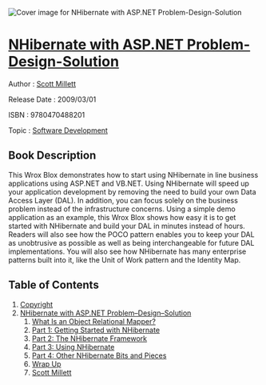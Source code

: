 ![Cover image for NHibernate with ASP.NET Problem-Design-Solution](https://imgdetail.ebookreading.net/cover/cover/software_development/EB9780470488201.jpg)

[NHibernate with ASP.NET Problem-Design-Solution](https://ebookreading.net/view/book/NHibernate+with+ASP.NET+Problem-Design-Solution-EB9780470488201_1.html "NHibernate with ASP.NET Problem-Design-Solution")
====================================================================================================================

Author : [Scott Millett](https://ebookreading.net/search/author/Scott+Millett)

Release Date : 2009/03/01

ISBN : 9780470488201

Topic : [Software Development](https://ebookreading.net/search/category/software-development)

Book Description
-----------------

This Wrox Blox demonstrates how to start using NHibernate in line business applications using ASP.NET and VB.NET. Using NHibernate will speed up your application development by removing the need to build your own Data Access Layer (DAL). In addition, you can focus solely on the business problem instead of the infrastructure concerns. Using a simple demo application as an example, this Wrox Blox shows how easy it is to get started with NHibernate and build your DAL in minutes instead of hours. Readers will also see how the POCO pattern enables you to keep your DAL as unobtrusive as possible as well as being interchangeable for future DAL implementations. You will also see how NHibernate has many enterprise patterns built into it, like the Unit of Work pattern and the Identity Map.
              
Table of Contents
-----------------

1. [Copyright](https://ebookreading.net/view/book/NHibernate+with+ASP.NET+Problem-Design-Solution-EB9780470488201_1.html)
1. [NHibernate with ASP.NET Problem–Design–Solution](https://ebookreading.net/view/book/NHibernate+with+ASP.NET+Problem-Design-Solution-EB9780470488201_2.html)
    1. [What Is an Object Relational Mapper?](https://ebookreading.net/view/book/NHibernate+with+ASP.NET+Problem-Design-Solution-EB9780470488201_3.html)
    1. [Part 1: Getting Started with NHibernate](https://ebookreading.net/view/book/NHibernate+with+ASP.NET+Problem-Design-Solution-EB9780470488201_4.html)
    1. [Part 2: The NHibernate Framework](https://ebookreading.net/view/book/NHibernate+with+ASP.NET+Problem-Design-Solution-EB9780470488201_5.html)
    1. [Part 3: Using NHibernate](https://ebookreading.net/view/book/NHibernate+with+ASP.NET+Problem-Design-Solution-EB9780470488201_6.html)
    1. [Part 4: Other NHibernate Bits and Pieces](https://ebookreading.net/view/book/NHibernate+with+ASP.NET+Problem-Design-Solution-EB9780470488201_7.html)
    1. [Wrap Up](https://ebookreading.net/view/book/NHibernate+with+ASP.NET+Problem-Design-Solution-EB9780470488201_8.html)
    1. [Scott Millett](https://ebookreading.net/view/book/NHibernate+with+ASP.NET+Problem-Design-Solution-EB9780470488201_9.html)
